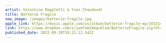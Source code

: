 ```yaml
---
artist: Valentina Magaletti & Yves Chaudouët
title: Batterie Fragile
new_image: /images/batterie-fragile.jpg
apple_link: https://music.apple.com/us/album/batterie-fragile-ep/1633146070
link: https://www.dropbox.com/s/jwefam1deqc6la4/BatterieFragile.zip?dl=1
published_date: 2022-09-28T18:21:12.542Z
---
```

